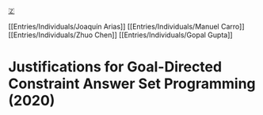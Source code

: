 [🇿](zotero://select/library/items/UQH7JMNN)

[[Entries/Individuals/Joaquín Arias]] [[Entries/Individuals/Manuel Carro]] [[Entries/Individuals/Zhuo Chen]] [[Entries/Individuals/Gopal Gupta]] 
# Justifications for Goal-Directed Constraint Answer Set Programming (2020)

